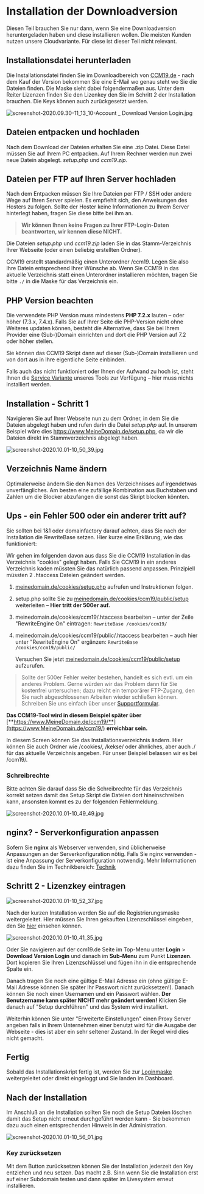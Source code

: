 # Installation der Downloadversion

Diesen Teil brauchen Sie nur dann, wenn Sie eine Downloadversion heruntergeladen haben und diese installieren wollen. Die meisten Kunden nutzen unsere Cloudvariante. Für diese ist dieser Teil nicht relevant.

## Installationsdatei herunterladen

Die Installationsdatei finden Sie im Downloadbereich von [CCM19.de](https://www.ccm19.de/account/) - nach dem Kauf der Version bekommen Sie eine E-Mail wo genau steht wo Sie die Dateien finden. Die Maske sieht dabei folgendermaßen aus. Unter dem Reiter Lizenzen finden Sie den Lizenkey den Sie im Schritt 2 der Installation brauchen. Die Keys können auch zurückgesetzt werden.

![screenshot-2020.09.30-11_13_10-Account _ Download Version Login.jpg](<../../assets/screenshot-2020.09.30-11_13_10-Account _ Download Version Login.jpg>)

## Dateien entpacken und hochladen

Nach dem Download der Dateien erhalten Sie eine .zip Datei. Diese Datei müssen Sie auf Ihrem PC entpacken. Auf Ihrem Rechner werden nun zwei neue Datein abgelegt. *setup.php* und *ccm19.zip*.

## Dateien per FTP auf Ihren Server hochladen

Nach dem Entpacken müssen Sie Ihre Dateien per FTP / SSH oder andere Wege auf Ihren Server spielen. Es empfiehlt sich, den Anweisungen des Hosters zu folgen. Sollte der Hoster keine Informationen zu Ihrem Server hinterlegt haben, fragen Sie diese bitte bei ihm an.

> **Wir können Ihnen keine Fragen zu Ihrer FTP-Login-Daten beantworten, wir kennen diese NICHT.**

Die Dateien *setup.php* und *ccm19.zip* laden Sie in das Stamm-Verzeichnis Ihrer Webseite (oder einen beliebig erstellten Ordner).

CCM19 erstellt standardmäßig einen Unterordner /ccm19. Legen Sie also Ihre Datein entsprechend Ihrer Wünsche ab. Wenn Sie CCM19 in das aktuelle Verzeichnis statt einen Unterordner installieren möchten, tragen Sie bitte `./` in die Maske für das Verzeichnis ein.

## PHP Version beachten

Die verwendete PHP Version muss mindestens **PHP 7.2.x** lauten – oder höher (7.3.x, 7.4.x). Falls Sie auf Ihrer Seite die PHP-Version nicht ohne Weiteres updaten können, besteht die Alternative, dass Sie bei Ihrem Provider eine (Sub-)Domain einrichten und dort die PHP Version auf 7.2 oder höher stellen.

Sie können das CCM19 Skript dann auf dieser (Sub-)Domain installieren und von dort aus in Ihre eigentliche Seite einbinden.

Falls auch das nicht funktioniert oder Ihnen der Aufwand zu hoch ist, steht Ihnen die [Service Variante](https://www.ccm19.de/ccm19-service-tarife.html) unseres Tools zur Verfügung – hier muss nichts installiert werden.

## Installation - Schritt 1

Navigieren Sie auf Ihrer Webseite nun zu dem Ordner, in dem Sie die Dateien abgelegt haben und rufen darin die Datei *setup.php* auf. In unserem Beispiel wäre dies <https://www.MeineDomain.de/setup.php>, da wir die Dateien direkt im Stammverzeichnis abgelegt haben.

![screenshot-2020.10.01-10_50_39.jpg](../../assets/screenshot-2020.10.01-10_50_39.jpg)

## Verzeichnis Name ändern

Optimalerweise ändern Sie den Namen des Verzeichnisses auf irgendetwas unverfängliches. Am besten eine zufällige Kombination aus Buchstaben und Zahlen um die Blocker abzufangen die sonst das Skript blocken könnten.

## Ups - ein Fehler 500 oder ein anderer tritt auf?

Sie sollten bei 1&1 oder domainfactory darauf achten, dass Sie nach der Installation die RewriteBase setzen. Hier kurze eine Erklärung, wie das funktioniert:

Wir gehen im folgenden davon aus dass Sie die CCM19 Installation in das Verzeichnis "cookies" gelegt haben. Falls Sie CCM19 in ein anderes Verzeichnis kaden müssten Sie das natürlich passend anpassen. Prinzipiell müssten 2 .htaccess Dateien geändert werden.

1. [meinedomain.de/cookies/setup.php](http://meinedomain.de/cookies/setup.php) aufrufen und Instruktionen folgen.
2. setup.php sollte Sie zu [meinedomain.de/cookies/ccm19/public/setup](http://meinedomain.de/cookies/ccm19/public/setup) weiterleiten – **Hier tritt der 500er auf.**
3. meinedomain.de/cookies/ccm19/.htaccess bearbeiten – unter der Zeile "RewriteEngine On" eintragen: `RewriteBase /cookies/ccm19/`
4. meinedomain.de/cookies/ccm19/public/.htaccess bearbeiten – auch hier unter "RewriteEngine On" ergänzen: `RewriteBase /cookies/ccm19/public/`

   Versuchen Sie jetzt [meinedomain.de/cookies/ccm19/public/setup](http://meinedomain.de/cookies/ccm19/public/setup) aufzurufen.

> Sollte der 500er Fehler weiter bestehen, handelt es sich evtl. um ein anderes Problem. Gerne würden wir das Problem dann für Sie kostenfrei untersuchen; dazu reicht ein temporärer FTP-Zugang, den Sie nach abgeschlossenen Arbeiten wieder schließen können. Schreiben Sie uns einfach über unser [Supportformular](https://www.ccm19.de/supportanfrage/).

**Das CCM19-Tool wird in diesem Beispiel später über** [**https://www.MeineDomain.de/ccm19/**](https://www.MeineDomain.de/ccm19/) **erreichbar sein.**

In diesem Screen können Sie das Installationsverzeichnis ändern. Hier können Sie auch Ordner wie /cookies/, /kekse/ oder ähnliches, aber auch ./ für das aktuelle Verzeichnis angeben. Für unser Beispiel belassen wir es bei /ccm19/.

### Schreibrechte

Bitte achten Sie darauf dass Sie die Schreibrechte für das Verzeichnis korrekt setzen damit das Setup Skript die Dateien dort hineinschreiben kann, ansonsten kommt es zu der folgenden Fehlermeldung.

![screenshot-2020.10.01-10_49_49.jpg](../../assets/screenshot-2020.10.01-10_49_49.jpg)

## nginx? - Serverkonfiguration anpassen

Sofern Sie **nginx** als Webserver verwenden, sind üblicherweise Anpassungen an der Serverkonfiguration nötig. Falls Sie nginx verwenden - ist eine Anpassung der Serverkonfiguration notwendig. Mehr Informationen dazu finden Sie im Technikbereich: [Technik](../api/technik.md)

## Schritt 2 - Lizenzkey eintragen

![screenshot-2020.10.01-10_52_37.jpg](../../assets/screenshot-2020.10.01-10_52_37.jpg)

Nach der kurzen Installation werden Sie auf die Registrierungsmaske weitergeleitet. Hier müssen Sie Ihren gekauften Lizenzschlüssel eingeben, den Sie [hier](https://www.ccm19.de/account.php?menuid=248\&account_extuser=4) einsehen können.

![screenshot-2020.10.01-10_41_35.jpg](../../assets/screenshot-2020.10.01-10_41_35.jpg)

Oder Sie navigieren auf der ccm19.de Seite im Top-Menu unter **Login** > **Download Version Login** und danach im **Sub-Menu** zum Punkt **Lizenzen**. Dort kopieren Sie Ihren Lizenzschlüssel und fügen ihn in die entsprechende Spalte ein.

Danach tragen Sie noch eine gültige E-Mail Adresse ein (ohne gültige E-Mail Adresse können Sie später Ihr Passwort nicht zurücksetzen!). Danach können Sie noch einen Usernamen und ein Passwort wählen. **Der Benutzername kann später NICHT mehr geändert werden!** Klicken Sie danach auf "Setup durchführen" und das System wird installiert.

Weiterhin können Sie unter "Erweiterte Einstellungen" einen Proxy Server angeben falls in Ihrem Unternehmen einer benutzt wird für die Ausgabe der Webseite - dies ist aber ein sehr seltener Zustand. In der Regel wird dies nicht gemacht.

## Fertig

Sobald das Installationskript fertig ist, werden Sie zur [Loginmaske](login-und-passwoerter.md) weitergeleitet oder direkt eingeloggt und Sie landen im Dashboard.

## Nach der Installation

Im Anschluß an die Installation sollten Sie noch die Setup Dateien löschen damit das Setup nicht erneut durchgeführt werden kann - Sie bekommen dazu auch einen entsprechenden Hinweis in der Administration.

![screenshot-2020.10.01-10_56_01.jpg](../../assets/screenshot-2020.10.01-10_56_01.jpg)

### Key zurücksetzen

Mit dem Button zurücksetzen können Sie der Installation jederzeit den Key entziehen und neu setzen. Das macht z.B. Sinn wenn Sie die Installation erst auf einer Subdomain testen und dann später im Livesystem erneut installieren.
